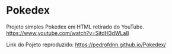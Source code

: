 # Pokedex

Projeto simples Pokedex em HTML retirado do YouTube.
 https://www.youtube.com/watch?v=SjtdH3dWLa8
 
Link do Pojeto reproduzido: https://pedrofdnn.github.io/Pokedex/
